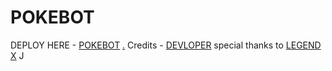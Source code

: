 # POKEBOT

DEPLOY HERE - [POKEBOT](https://dashboard.heroku.com/new?button-url=https%3A%2F%2Fgithub.com%2FPOKEDEX-20%2FPOKEBOT&template=https%3A%2F%2Fgithub.com%2FPOKEDEX-20%2FPOKEBOT)
[.](https://heroku.com/deploy)
Credits - [DEVLOPER](https://t.me/Warning_MadBoy_is_Here) special thanks to [LEGEND X](https://github.com/legendx22)
J
